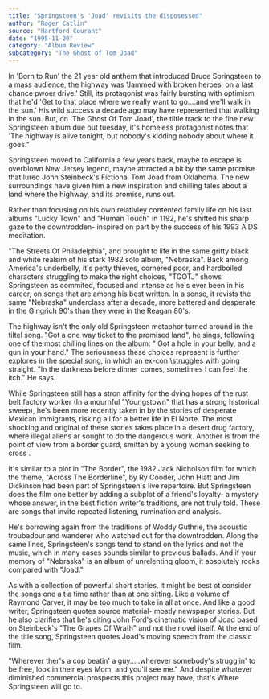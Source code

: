 ```yaml
---
title: "Springsteen's 'Joad' revisits the disposessed"
author: "Roger Catlin"
source: "Hartford Courant"
date: "1995-11-20"
category: "Album Review"
subcategory: "The Ghost of Tom Joad"
---
```


In 'Born to Run' the 21 year old anthem that introduced Bruce Springsteen to a mass audience, the highway was 'Jammed with broken heroes, on a last chance pwoer drive.' Still, its protagonist was fairly bursting with optimism that he'd 'Get to that place where we really want to go....and we'll walk in the sun.' His wild success a decade ago may have represented that walking in the sun. But, on 'The Ghost Of Tom Joad', the tiltle track to the fine new Springsteen album due out tuesday, it's homeless protagonist notes that 'The highway is alive tonight, but nobody's kidding nobody about where it goes."

Springsteen moved to California a few years back, maybe to escape is overblown New Jersey legend, maybe attracted a bit by the same promise that lured John Steinbeck's Fictional Tom Joad from Oklahoma. The new surroundings have given him a new inspiration and chilling tales about a land where the highway, and its promise, runs out.

Rather than focusing on his own relativley contented family life on his last albums "Lucky Town" and "Human Touch" in 1192, he's shifted his sharp gaze to the downtrodden- inspired on part by the success of his 1993 AIDS meditation.

"The Streets Of Philadelphia", and brought to life in the same gritty black and white realsim of his stark 1982 solo album, "Nebraska". Back among America's underbelly, it's petty thieves, cornered poor, and hardboiled characters struggling to make the right choices, "TGOTJ" shows Springsteen as commited, focused and intense as he's ever been in his career, on songs that are among his best written. In a sense, it revists the same "Nebraska" underclass after a decade, more battered and desperate in the Gingrich 90's than they were in the Reagan 80's.

The highway isn't the only old Springsteen metaphor turned around in the tiltel song. "Got a one way ticket to the promised land", he sings, following one of the most chilling lines on the album: " Got a hole in your belly, and a gun in your hand." The seriousness these choices represent is further explores in the special song, in which an ex-con \struggles with going straight. "In the darkness before dinner comes, sometimes I can feel the itch." He says.

While Springsteen still has a stron affinity for the dying hopes of the rust belt factory worker (In a mournful "Youngstown" that has a strong historical sweep), he's been more recently taken in by the stories of desperate Mexican immigrants, risking all for a better life in El Norte. The most shocking and original of these stories takes place in a desert drug factory, where illegal aliens ar sought to do the dangerous work. Another is from the point of view from a border guard, smitten by a young woman seeking to cross .

It's similar to a plot in "The Border", the 1982 Jack Nicholson film for which the theme, "Across The Borderline", by Ry Cooder, John Hiatt and Jim Dickinson had been part of Springsteen's live repertoire. But Springsteen does the film one better by adding a subplot of a friend's loyalty- a mystery whose answer, in the best fiction writer's traditions, are not truly told. These are songs that invite repeated listening, rumination and analysis.

He's borrowing again from the traditions of Woddy Guthrie, the acoustic troubadour and wanderer who watched out for the downtrodden. Along the same lines, Springsteen's songs tend to stand on the lyrics and not the music, which in many cases sounds similar to previous ballads. And if your memory of "Nebraska" is an album of unrelenting gloom, it absolutely rocks compared with "Joad."

As with a collection of powerful short stories, it might be best ot consider the songs one a t a time rather than at one sitting. Like a volume of Raymond Carver, it may be too much to take in all at once. And like a good writer, Springsteen quotes source material- mostly newspaper stories. But he also clarifies that he's citing John Ford's cinematic vision of Joad based on Steinbeck's "The Grapes Of Wrath" and not the novel itself. At the end of the title song, Springsteen quotes Joad's moving speech from the classic film.

"Wherever ther's a cop beatin' a guy.....wherever somebody's strugglin' to be free, look in their eyes Mom, and you'll see me." And despite whatever diminished commercial prospects this project may have, that's Where Springsteen will go to.